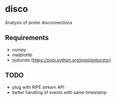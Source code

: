 # disco
Analysis of probe disconnections

## Requirements
- numpy
- matplotlib
- pybursts (https://pypi.python.org/pypi/pybursts/)

## TODO
- plug with RIPE stream API
- better handling of events with same timestamp
